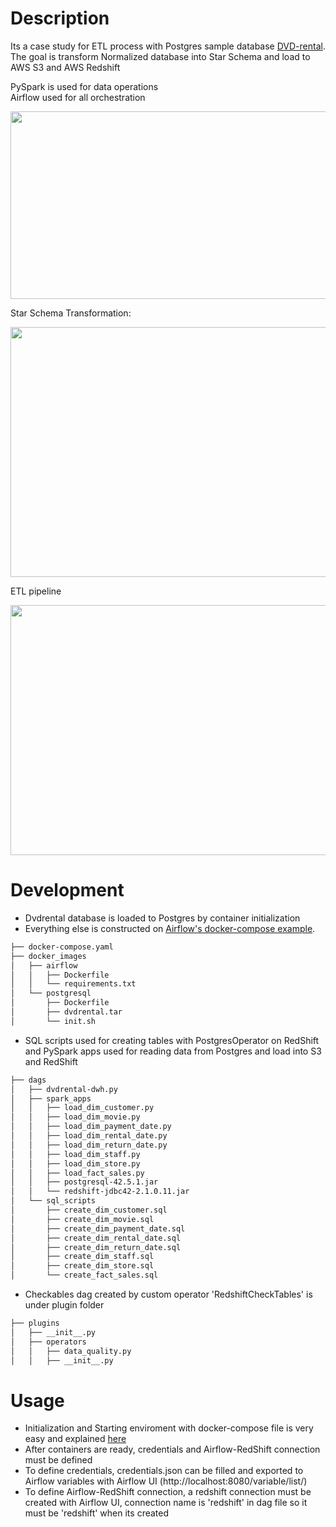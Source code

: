 # Description


Its a case study for ETL process with Postgres sample database <a href="https://www.postgresqltutorial.com/postgresql-getting-started/postgresql-sample-database/">DVD-rental</a>. <br>
The goal is transform Normalized database into Star Schema and load to AWS S3 and AWS Redshift <br>

PySpark is used for data operations<br>
Airflow used for all orchestration<br>

<img src="https://user-images.githubusercontent.com/67562422/221020463-83525f85-2ad3-4937-83b5-e47571c8383e.png" width="800" height="300">
<br>

Star Schema Transformation:

<img src="https://user-images.githubusercontent.com/67562422/221009339-b12a6ca8-699d-48f4-8c96-1401defb7377.png" width="800" height="400">


ETL pipeline

 <img src="https://user-images.githubusercontent.com/67562422/221390556-341c2cf5-7e48-4144-b0c0-9954f866c93e.png" width="1000" height="400">
 
 # Development
- Dvdrental database is loaded to Postgres by container initialization
- Everything else is constructed on <a href="https://airflow.apache.org/docs/apache-airflow/stable/howto/docker-compose/index.html#fetching-docker-compose-yaml">Airflow's docker-compose example</a>.
```bash
├── docker-compose.yaml
├── docker_images
│   ├── airflow
│   │   ├── Dockerfile
│   │   └── requirements.txt
│   └── postgresql
│       ├── Dockerfile
│       ├── dvdrental.tar
│       └── init.sh
```
- SQL scripts used for creating tables with PostgresOperator on RedShift and PySpark apps used for reading data from Postgres and load into S3 and RedShift
```bash
├── dags
│   ├── dvdrental-dwh.py
│   ├── spark_apps
│   │   ├── load_dim_customer.py
│   │   ├── load_dim_movie.py
│   │   ├── load_dim_payment_date.py
│   │   ├── load_dim_rental_date.py
│   │   ├── load_dim_return_date.py
│   │   ├── load_dim_staff.py
│   │   ├── load_dim_store.py
│   │   ├── load_fact_sales.py
│   │   ├── postgresql-42.5.1.jar
│   │   └── redshift-jdbc42-2.1.0.11.jar
│   └── sql_scripts
│       ├── create_dim_customer.sql
│       ├── create_dim_movie.sql
│       ├── create_dim_payment_date.sql
│       ├── create_dim_rental_date.sql
│       ├── create_dim_return_date.sql
│       ├── create_dim_staff.sql
│       ├── create_dim_store.sql
│       └── create_fact_sales.sql
```
- Checkables dag created by custom operator 'RedshiftCheckTables' is under plugin folder
```bash
├── plugins
│   ├── __init__.py
│   ├── operators
│   │   ├── data_quality.py
│   │   ├── __init__.py
```
# Usage
- Initialization and Starting enviroment with docker-compose file is very easy and explained <a href="https://airflow.apache.org/docs/apache-airflow/stable/howto/docker-compose/index.html#initializing-environment">here</a>
- After containers are ready, credentials and Airflow-RedShift connection must be defined
- To define credentials, credentials.json can be filled and exported to Airflow variables with Airflow UI (http://localhost:8080/variable/list/)
- To define Airflow-RedShift connection, a redshift connection must be created with Airflow UI, connection name is 'redshift' in dag file so it must be 'redshift' when its created
